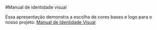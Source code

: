 #Manual de identidade visual

Essa apresentação demonstra a escolha de cores bases e logo para o nosso projeto:
[Manual de Identidade Visual](https://docs.google.com/presentation/d/1fR_nvtV5h-Oz9v-vuHam8yijFjaXVKJOD_0gHly7U8I/edit?usp=sharing)
